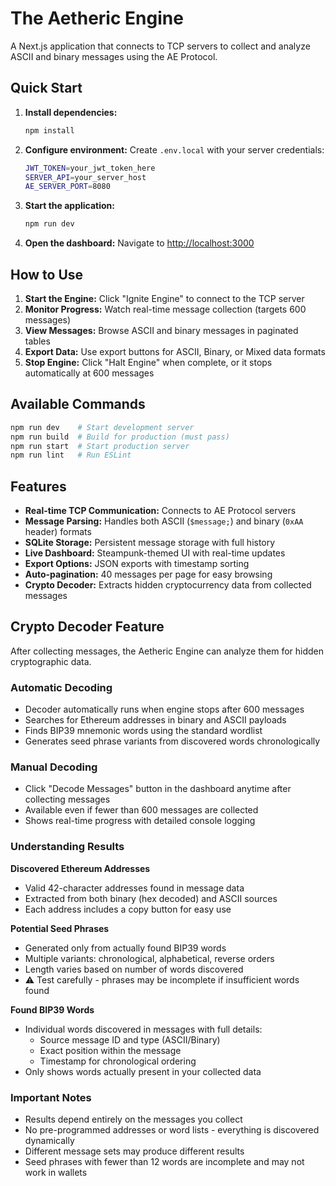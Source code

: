 # The Aetheric Engine

A Next.js application that connects to TCP servers to collect and analyze ASCII and binary messages using the AE Protocol.

## Quick Start

1. **Install dependencies:**
   ```bash
   npm install
   ```

2. **Configure environment:**
   Create `.env.local` with your server credentials:
   ```bash
   JWT_TOKEN=your_jwt_token_here
   SERVER_API=your_server_host
   AE_SERVER_PORT=8080
   ```

3. **Start the application:**
   ```bash
   npm run dev
   ```

4. **Open the dashboard:**
   Navigate to [http://localhost:3000](http://localhost:3000)

## How to Use

1. **Start the Engine:** Click "Ignite Engine" to connect to the TCP server
2. **Monitor Progress:** Watch real-time message collection (targets 600 messages)
3. **View Messages:** Browse ASCII and binary messages in paginated tables
4. **Export Data:** Use export buttons for ASCII, Binary, or Mixed data formats
5. **Stop Engine:** Click "Halt Engine" when complete, or it stops automatically at 600 messages

## Available Commands

```bash
npm run dev    # Start development server
npm run build  # Build for production (must pass)
npm run start  # Start production server
npm run lint   # Run ESLint
```

## Features

- **Real-time TCP Communication:** Connects to AE Protocol servers
- **Message Parsing:** Handles both ASCII (`$message;`) and binary (`0xAA` header) formats
- **SQLite Storage:** Persistent message storage with full history
- **Live Dashboard:** Steampunk-themed UI with real-time updates
- **Export Options:** JSON exports with timestamp sorting
- **Auto-pagination:** 40 messages per page for easy browsing
- **Crypto Decoder:** Extracts hidden cryptocurrency data from collected messages

## Crypto Decoder Feature

After collecting messages, the Aetheric Engine can analyze them for hidden cryptographic data.

### Automatic Decoding
- Decoder automatically runs when engine stops after 600 messages
- Searches for Ethereum addresses in binary and ASCII payloads
- Finds BIP39 mnemonic words using the standard wordlist
- Generates seed phrase variants from discovered words chronologically

### Manual Decoding
- Click "Decode Messages" button in the dashboard anytime after collecting messages
- Available even if fewer than 600 messages are collected
- Shows real-time progress with detailed console logging

### Understanding Results

**Discovered Ethereum Addresses**
- Valid 42-character addresses found in message data
- Extracted from both binary (hex decoded) and ASCII sources
- Each address includes a copy button for easy use

**Potential Seed Phrases**
- Generated only from actually found BIP39 words
- Multiple variants: chronological, alphabetical, reverse orders
- Length varies based on number of words discovered
- ⚠️ Test carefully - phrases may be incomplete if insufficient words found

**Found BIP39 Words**
- Individual words discovered in messages with full details:
  - Source message ID and type (ASCII/Binary)
  - Exact position within the message
  - Timestamp for chronological ordering
- Only shows words actually present in your collected data

### Important Notes
- Results depend entirely on the messages you collect
- No pre-programmed addresses or word lists - everything is discovered dynamically
- Different message sets may produce different results
- Seed phrases with fewer than 12 words are incomplete and may not work in wallets
